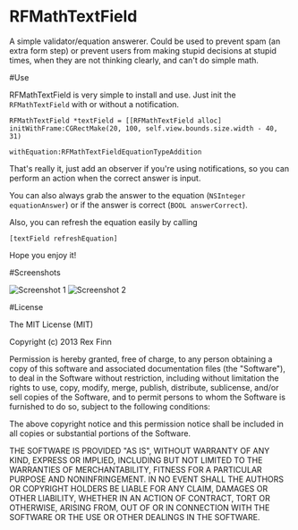 RFMathTextField
===============

A simple validator/equation answerer.  Could be used to prevent spam (an extra form step) or prevent users from making stupid decisions at stupid times, when they are not thinking clearly, and can't do simple math.

#Use

RFMathTextField is very simple to install and use.  Just init the `RFMathTextField` with or without a notification.

```objc
RFMathTextField *textField = [[RFMathTextField alloc] initWithFrame:CGRectMake(20, 100, self.view.bounds.size.width - 40, 31)
                                           withEquation:RFMathTextFieldEquationTypeAddition 
```

That's really it, just add an observer if you're using notifications, so you can perform an action when the correct answer is input.

You can also always grab the answer to the equation (`NSInteger equationAnswer`) or if the answer is correct (`BOOL answerCorrect`).

Also, you can refresh the equation easily by calling
```objc
[textField refreshEquation]
```

Hope you enjoy it!

#Screenshots

![Screenshot 1](http://i.imgur.com/cRZJ1cf.png) 
![Screenshot 2](http://i.imgur.com/94S4q40.png)

#License

The MIT License (MIT)

Copyright (c) 2013 Rex Finn

Permission is hereby granted, free of charge, to any person obtaining a copy of
this software and associated documentation files (the "Software"), to deal in
the Software without restriction, including without limitation the rights to
use, copy, modify, merge, publish, distribute, sublicense, and/or sell copies of
the Software, and to permit persons to whom the Software is furnished to do so,
subject to the following conditions:

The above copyright notice and this permission notice shall be included in all
copies or substantial portions of the Software.

THE SOFTWARE IS PROVIDED "AS IS", WITHOUT WARRANTY OF ANY KIND, EXPRESS OR
IMPLIED, INCLUDING BUT NOT LIMITED TO THE WARRANTIES OF MERCHANTABILITY, FITNESS
FOR A PARTICULAR PURPOSE AND NONINFRINGEMENT. IN NO EVENT SHALL THE AUTHORS OR
COPYRIGHT HOLDERS BE LIABLE FOR ANY CLAIM, DAMAGES OR OTHER LIABILITY, WHETHER
IN AN ACTION OF CONTRACT, TORT OR OTHERWISE, ARISING FROM, OUT OF OR IN
CONNECTION WITH THE SOFTWARE OR THE USE OR OTHER DEALINGS IN THE SOFTWARE.
